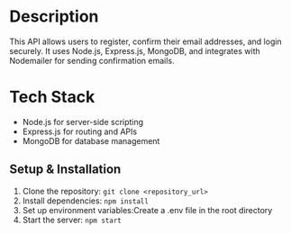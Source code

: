 # Description
This API allows users to register, confirm their email addresses, and login securely. It uses Node.js, Express.js, MongoDB, and integrates with Nodemailer for sending confirmation emails.

# Tech Stack
- Node.js for server-side scripting
- Express.js for routing and APIs
- MongoDB for database management




## Setup & Installation

1. Clone the repository: `git clone <repository_url>`
2. Install dependencies: `npm install`
3. Set up environment variables:Create a .env file in the root directory
4. Start the server: `npm start`




